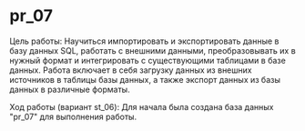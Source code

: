 # pr_07
Цель работы: 
Научиться импортировать и экспортировать данные в базу данных SQL, работать с внешними данными, преобразовывать их в нужный формат и интегрировать с существующими таблицами в базе данных. Работа включает в себя загрузку данных из внешних источников в таблицы базы данных, а также экспорт данных из базы данных в различные форматы. 

Ход работы (вариант st_06):
Для начала была создана база данных "pr_07" для выполнения работы. 
